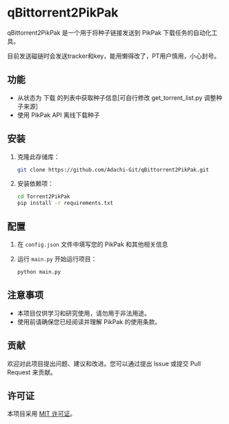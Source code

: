 # qBittorrent2PikPak

qBittorrent2PikPak 是一个用于将种子链接发送到 PikPak 下载任务的自动化工具。

目前发送磁链时会发送tracker和key，能用懒得改了，PT用户慎用，小心封号。

## 功能

- 从状态为 下载 的列表中获取种子信息[可自行修改 get_torrent_list.py 调整种子来源]
- 使用 PikPak API 离线下载种子

## 安装

1. 克隆此存储库：

    ```bash
    git clone https://github.com/Adachi-Git/qBittorrent2PikPak.git
    ```

2. 安装依赖项：

    ```bash
    cd Torrent2PikPak
    pip install -r requirements.txt
    ```

## 配置

1. 在 `config.json` 文件中填写您的 PikPak 和其他相关信息

2. 运行 `main.py` 开始运行项目：

    ```bash
    python main.py
    ```

## 注意事项

- 本项目仅供学习和研究使用，请勿用于非法用途。
- 使用前请确保您已经阅读并理解 PikPak 的使用条款。

## 贡献

欢迎对此项目提出问题、建议和改进。您可以通过提出 Issue 或提交 Pull Request 来贡献。

## 许可证

本项目采用 [MIT 许可证](LICENSE)。
